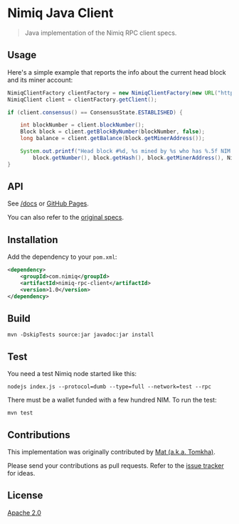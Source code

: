 # Nimiq Java Client

> Java implementation of the Nimiq RPC client specs.

## Usage

Here's a simple example that reports the info about the current head block and its miner account:
```java
NimiqClientFactory clientFactory = new NimiqClientFactory(new URL("http://localhost:8648/"));
NimiqClient client = clientFactory.getClient();

if (client.consensus() == ConsensusState.ESTABLISHED) {

    int blockNumber = client.blockNumber();
    Block block = client.getBlockByNumber(blockNumber, false);
    long balance = client.getBalance(block.getMinerAddress());

    System.out.printf("Head block #%d, %s mined by %s who has %.5f NIM.\n", 
        block.getNumber(), block.getHash(), block.getMinerAddress(), NimiqUtils.lunasToCoins(balance));
}
```

## API

See [/docs](/docs) or [GitHub Pages](https://nimiq-community.github.io/java-client/).

You can also refer to the [original specs](https://github.com/nimiq/core-js/wiki/JSON-RPC-API).

## Installation

Add the dependency to your `pom.xml`:
```xml
<dependency>
    <groupId>com.nimiq</groupId>
    <artifactId>nimiq-rpc-client</artifactId>
    <version>1.0</version>
</dependency>
```

## Build

```
mvn -DskipTests source:jar javadoc:jar install
```

## Test

You need a test Nimiq node started like this:
```
nodejs index.js --protocol=dumb --type=full --network=test --rpc
```
There must be a wallet funded with a few hundred NIM. To run the test:
```
mvn test
```

## Contributions

This implementation was originally contributed by [Mat (a.k.a. Tomkha)](https://github.com/tomkha/).

Please send your contributions as pull requests.
Refer to the [issue tracker](issues) for ideas.

## License

[Apache 2.0](LICENSE.md)
